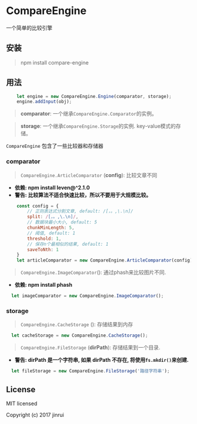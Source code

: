 # CompareEngine
一个简单的比较引擎

## 安装
> npm install compare-engine

## 用法
```javascript
    let engine = new CompareEngine.Engine(comparator, storage);
    engine.addInput(obj);
```
> __comparator__: 一个继承`CompareEngine.Comparator`的实例。

> __storage__: 一个继承`CompareEngine.Storage`的实例. key-value模式的存储。

`CompareEngine` 包含了一些比较器和存储器

### __comparator__

> `CompareEngine.ArticleComparator` (__config__): 比较文章不同
* __依赖: npm install leven@^2.1.0__
* __警告: 比较算法不适合快速比较，所以不要用于大规模比较。__
```javascript
    const config = {
        // 正则表达式分割文章, default: /[，。,\.\n]/
        split: /[，。,\.\n]/,
        // 数据块最小大小, default: 5
        chunkMinLength: 5,
        // 阈值, default: 1
        threshold: 1,
        // 保存n个最相似的结果, default: 1
        saveToNth: 1
    }
    let articleComparator = new CompareEngine.ArticleComparator(config);
```

> `CompareEngine.ImageComparator`(): 通过phash来比较图片不同.
* __依赖: npm install phash__
```javascript
  let imageComparator = new CompareEngine.ImageComparator();
```

### __storage__
> `CompareEngine.CacheStorage` (): 存储结果到内存
```javascript
  let cacheStorage = new CompareEngine.CacheStorage();
```

> `CompareEngine.FileStorage` (__dirPath__): 存储结果到一个目录.
* __警告: __dirPath__ 是一个字符串, 如果 __dirPath__ 不存在, 将使用`fs.mkdir()`来创建.__
```javascript
  let fileStorage = new CompareEngine.FileStorage('路径字符串');
```


## License
MIT licensed

Copyright (c) 2017 jinrui
